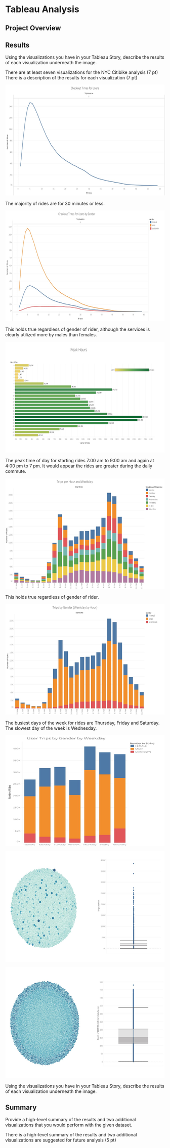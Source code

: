 # Tableau Analysis

## Project Overview


## Results

Using the visualizations you have in your Tableau Story, describe the results of each visualization underneath the image.

There are at least seven visualizations for the NYC Citibike analysis (7 pt)
There is a description of the results for each visualization (7 pt)

<p align="center">
 <img src="https://github.com/honoruru/bikesharing/blob/main/NYC_Citibike_Challenge/Images/1.Checkout%20Times%20for%20Users.jpg" width="800" height="350" />
</p>
The majority of rides are for 30 minutes or less. 

<p align="center">
 <img src="https://github.com/honoruru/bikesharing/blob/main/NYC_Citibike_Challenge/Images/2.Checkout%20Times%20for%20Users%20by%20Gender.jpg" width="600" height="350" />
</p>
This holds true regardless of gender of rider, although the services is clearly utilized more by males than females.

<p align="center">
 <img src="https://github.com/honoruru/bikesharing/blob/main/NYC_Citibike_Challenge/Images/6.peak%20hours%20DB.jpg" width="600" height="350" />
</p>
The peak time of day for starting rides 7:00 am to 9:00 am and again at 4:00 pm to 7 pm.  It would appear the rides are greater during the daily commute.

<p align="center">
 <img src="https://github.com/honoruru/bikesharing/blob/main/NYC_Citibike_Challenge/Images/3.Trips%20by%20Weekday%20per%20Hour.jpg" width="600" height="350" />
</p>
This holds true regardless of gender of rider.

<p align="center">
 <img src="https://github.com/honoruru/bikesharing/blob/main/NYC_Citibike_Challenge/Images/4.Trips%20by%20Gender%20(Weekday%20per%20Hour).jpg" width="600" height="350" />
</p>
The busiest days of the week for rides are Thursday, Friday and Saturday. The slowest day of the week is Wednesday.


<p align="center">
 <img src="https://github.com/honoruru/bikesharing/blob/main/NYC_Citibike_Challenge/Images/5.User%20Trips%20by%20Gender%20by%20Weekday.jpg" width="600" height="350" />
</p>

<p align="center">
 <img src="https://github.com/honoruru/bikesharing/blob/main/NYC_Citibike_Challenge/Images/7.utilization%20DB.jpg" width="600" height="350" />
</p>

<p align="center">
 <img src="https://github.com/honoruru/bikesharing/blob/main/NYC_Citibike_Challenge/Images/8.repairs%20DB.jpg" width="600" height="350" />
</p>

Using the visualizations you have in your Tableau Story, describe the results of each visualization underneath the image.




## Summary

Provide a high-level summary of the results and two additional visualizations that you would perform with the given dataset.

There is a high-level summary of the results and two additional visualizations are suggested for future analysis (5 pt)

